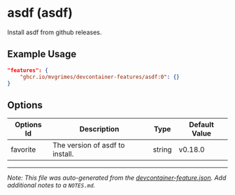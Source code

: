 
# asdf (asdf)

Install asdf from github releases.

## Example Usage

```json
"features": {
    "ghcr.io/mvgrimes/devcontainer-features/asdf:0": {}
}
```

## Options

| Options Id | Description | Type | Default Value |
|-----|-----|-----|-----|
| favorite | The version of asdf to install. | string | v0.18.0 |



---

_Note: This file was auto-generated from the [devcontainer-feature.json](https://github.com/mvgrimes/devcontainer-features/blob/main/src/asdf/devcontainer-feature.json).  Add additional notes to a `NOTES.md`._
